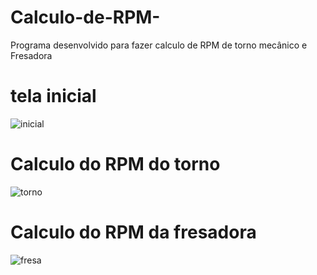 # Calculo-de-RPM-
Programa desenvolvido para fazer calculo de RPM de torno mecânico e Fresadora
# tela inicial
![inicial](https://user-images.githubusercontent.com/60052506/95280855-57d39780-082c-11eb-8113-8d37f6ee638e.PNG)

# Calculo do RPM do torno
![torno](https://user-images.githubusercontent.com/60052506/95280870-628e2c80-082c-11eb-9bb4-7a608e39c3b9.PNG)

# Calculo do RPM da fresadora
![fresa](https://user-images.githubusercontent.com/60052506/95280885-6c179480-082c-11eb-96a1-ae0dad8309fc.PNG)
